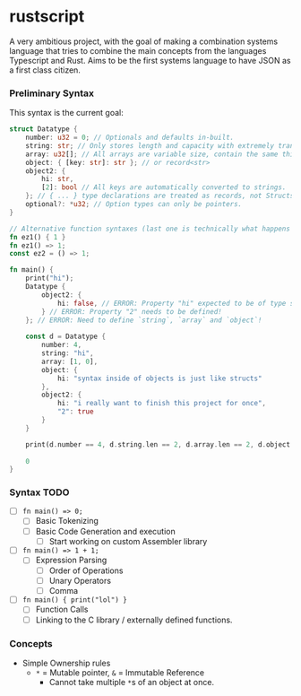 # rustscript

A very ambitious project, with the goal of making a combination systems language that tries to combine the main concepts from the languages Typescript and Rust. Aims to be the first systems language to have JSON as a first class citizen.

### Preliminary Syntax

This syntax is the current goal:

```rust
struct Datatype {
	number: u32 = 0; // Optionals and defaults in-built.
	string: str; // Only stores length and capacity with extremely transparent and simple logic and easy conversion to C string.
	array: u32[]; // All arrays are variable size, contain the same things as strings.
	object: { [key: str]: str }; // or record<str>
	object2: {
		hi: str,
		[2]: bool // All keys are automatically converted to strings.
	}; // { ... } type declarations are treated as records, not Structs. If you want to make a struct you have to define it with `struct x {}`.
	optional?: *u32; // Option types can only be pointers.
}

// Alternative function syntaxes (last one is technically what happens internally anyways)
fn ez1() { 1 }
fn ez1() => 1;
const ez2 = () => 1;

fn main() {
	print("hi");
	Datatype {
		object2: {
			hi: false, // ERROR: Property "hi" expected to be of type str but is assigned to a boolean!
		} // ERROR: Property "2" needs to be defined!
	}; // ERROR: Need to define `string`, `array` and `object`!
	
	const d = Datatype {
		number: 4,
		string: "hi",
		array: [1, 0],
		object: {
			hi: "syntax inside of objects is just like structs"
		},
		object2: {
			hi: "i really want to finish this project for once",
			"2": true
		}
	}

	print(d.number == 4, d.string.len == 2, d.array.len == 2, d.object.has("hi")); // All true.
	
	0
}
```

### Syntax TODO

- [ ] `fn main() => 0;`
	- [ ] Basic Tokenizing
	- [ ] Basic Code Generation and execution
		- [ ] Start working on custom Assembler library
- [ ] `fn main() => 1 + 1;`
	- [ ] Expression Parsing
		- [ ] Order of Operations
		- [ ] Unary Operators
		- [ ] Comma
- [ ] `fn main() { print("lol") }`
	- [ ] Function Calls
	- [ ] Linking to the C library / externally defined functions.

### Concepts

- Simple Ownership rules
	- `*` = Mutable pointer, `&` = Immutable Reference
		- Cannot take multiple `*`s of an object at once.
